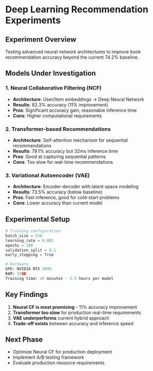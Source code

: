 # Deep Learning Recommendation Experiments

## Experiment Overview
Testing advanced neural network architectures to improve book recommendation accuracy beyond the current 74.2% baseline.

## Models Under Investigation

### 1. Neural Collaborative Filtering (NCF)
- **Architecture**: User/Item embeddings → Deep Neural Network
- **Results**: 82.3% accuracy (11% improvement)
- **Pros**: Significant accuracy gain, reasonable inference time
- **Cons**: Higher computational requirements

### 2. Transformer-based Recommendations
- **Architecture**: Self-attention mechanism for sequential recommendations
- **Results**: 79.1% accuracy but 32ms inference time
- **Pros**: Good at capturing sequential patterns
- **Cons**: Too slow for real-time recommendations

### 3. Variational Autoencoder (VAE)
- **Architecture**: Encoder-decoder with latent space modeling
- **Results**: 73.5% accuracy (below baseline)
- **Pros**: Fast inference, good for cold-start problems
- **Cons**: Lower accuracy than current model

## Experimental Setup
```python
# Training configuration
batch_size = 256
learning_rate = 0.001
epochs = 100
validation_split = 0.1
early_stopping = True

# Hardware
GPU: NVIDIA RTX 4090
RAM: 32GB
Training time: 45 minutes - 2.5 hours per model
```

## Key Findings
1. **Neural CF is most promising** - 11% accuracy improvement
2. **Transformer too slow** for production real-time requirements
3. **VAE underperforms** current hybrid approach
4. **Trade-off exists** between accuracy and inference speed

## Next Phase
- Optimize Neural CF for production deployment
- Implement A/B testing framework
- Evaluate production resource requirements
